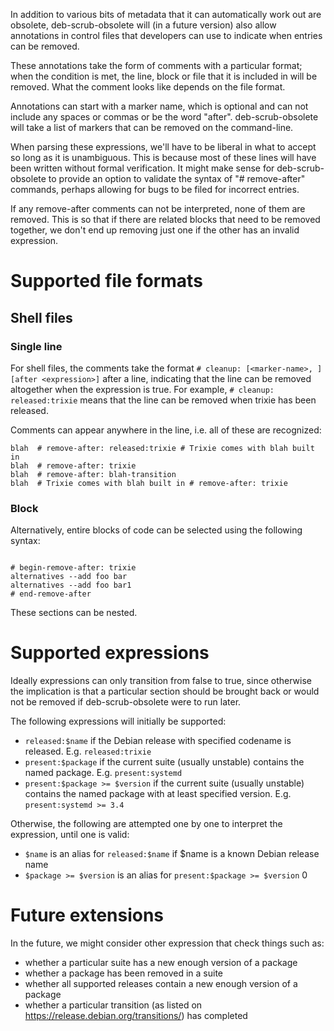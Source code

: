 In addition to various bits of metadata that it can automatically work out are
obsolete, deb-scrub-obsolete will (in a future version) also allow annotations
in control files that developers can use to indicate when entries can be removed.

These annotations take the form of comments with a particular format; when the condition
is met, the line, block or file that it is included in will be removed. What the comment looks
like depends on the file format.

Annotations can start with a marker name, which is optional and can not include
any spaces or commas or be the word "after". deb-scrub-obsolete will take a
list of markers that can be removed on the command-line.

When parsing these expressions, we'll have to be liberal in what to accept so long as it is
unambiguous. This is because most of these lines will have been written without
formal verification. It might make sense for deb-scrub-obsolete to provide an option to
validate the syntax of "# remove-after" commands, perhaps allowing for bugs to be filed for
incorrect entries.

If any remove-after comments can not be interpreted, none of them are removed. This is so that
if there are related blocks that need to be removed together, we don't end up removing just one if
the other has an invalid expression.

# Supported file formats

## Shell files

### Single line

For shell files, the comments take the format ``# cleanup: [<marker-name>, ][after <expression>]`` after a line,
indicating that the line can be removed altogether when the expression is true. For example,
``# cleanup: released:trixie`` means that the line can be removed when trixie has
been released.

Comments can appear anywhere in the line, i.e. all of these are recognized:

```shell
blah  # remove-after: released:trixie # Trixie comes with blah built in
blah  # remove-after: trixie
blah  # remove-after: blah-transition
blah  # Trixie comes with blah built in # remove-after: trixie
```

### Block

Alternatively, entire blocks of code can be selected using the following syntax:

```shell

# begin-remove-after: trixie
alternatives --add foo bar
alternatives --add foo bar1
# end-remove-after

```

These sections can be nested.

# Supported expressions

Ideally expressions can only transition from false to true, since otherwise the implication is that
a particular section should be brought back or would not be removed if deb-scrub-obsolete were to run
later.

The following expressions will initially be supported:

* ``released:$name`` if the Debian release with specified codename is released. E.g. ``released:trixie``
* ``present:$package`` if the current suite (usually unstable) contains the named package. E.g. ``present:systemd``
* ``present:$package >= $version`` if the current suite (usually unstable) contains the named package with at least specified version. E.g. ``present:systemd >= 3.4``

Otherwise, the following are attempted one by one to interpret the expression, until one is valid:

* ``$name`` is an alias for ``released:$name`` if $name is a known Debian release name
* ``$package >= $version`` is an alias for ``present:$package >= $version``
                                                                     0
# Future extensions

In the future, we might consider other expression that check things such as:

* whether a particular suite has a new enough version of a package
* whether a package has been removed in a suite
* whether all supported releases contain a new enough version of a package
* whether a particular transition (as listed on https://release.debian.org/transitions/) has completed
